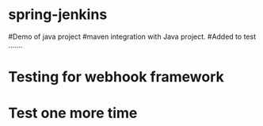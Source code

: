 # spring-jenkins
#Demo of java project
#maven integration with Java project.
#Added to test .......
# Testing for webhook framework
# Test one more time
